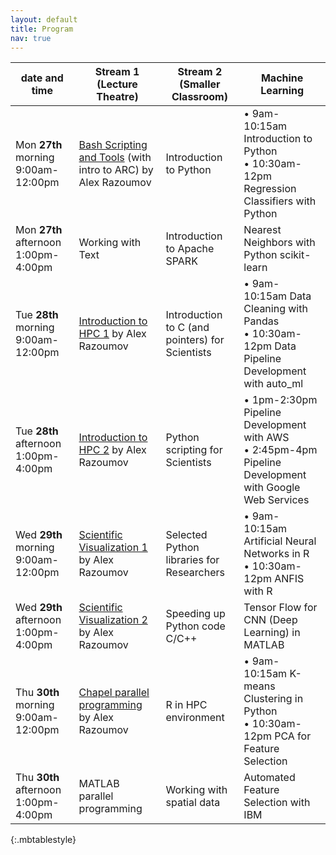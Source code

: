 ```yaml
---
layout: default
title: Program
nav: true
---
```


| date and time | Stream 1 (Lecture Theatre) | Stream 2 (Smaller Classroom) | Machine Learning |
| ------------- | --------------- | ----------------- | ----------------- |
| Mon **27th** morning 9:00am-12:00pm | [Bash Scripting and Tools](bash) (with intro to ARC) by Alex Razoumov | Introduction to Python | • 9am-10:15am Introduction to Python <br> • 10:30am-12pm Regression Classifiers with Python  |
| Mon **27th** afternoon 1:00pm-4:00pm | Working with Text | Introduction to Apache SPARK | Nearest Neighbors with Python scikit-learn |
| Tue **28th** morning 9:00am-12:00pm | [Introduction to HPC 1](introHPC) by Alex Razoumov | Introduction to C (and pointers) for Scientists | • 9am-10:15am Data Cleaning with Pandas <br> • 10:30am-12pm Data Pipeline Development with auto_ml |
| Tue **28th** afternoon 1:00pm-4:00pm | [Introduction to HPC 2](introHPC) by Alex Razoumov | Python scripting for Scientists | • 1pm-2:30pm Pipeline Development with AWS <br> • 2:45pm-4pm Pipeline Development with Google Web Services |
| Wed **29th** morning 9:00am-12:00pm | [Scientific Visualization 1](visualization) by Alex Razoumov | Selected Python libraries for Researchers | • 9am-10:15am Artificial Neural Networks in R <br> • 10:30am-12pm ANFIS with R |
| Wed **29th** afternoon 1:00pm-4:00pm | [Scientific Visualization 2](visualization) by Alex Razoumov | Speeding up Python code C/C++ | Tensor Flow for CNN (Deep Learning) in MATLAB |
| Thu **30th** morning 9:00am-12:00pm | [Chapel parallel programming](chapel) by Alex Razoumov | R in HPC environment | • 9am-10:15am K-means Clustering in Python <br> • 10:30am-12pm PCA for Feature Selection |
| Thu **30th** afternoon 1:00pm-4:00pm | MATLAB parallel programming | Working with spatial data | Automated Feature Selection with IBM |
{:.mbtablestyle}

&nbsp;

